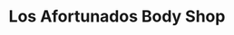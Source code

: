 ---
title: "Los Afortunados Body Shop"
url: /amarillo/los-afortunados-body-shop/
shop: car repair
---